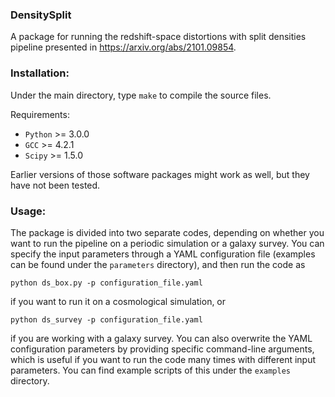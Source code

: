 ### DensitySplit

A package for running the redshift-space distortions with split densities pipeline presented in https://arxiv.org/abs/2101.09854.

### Installation:

Under the main directory, type `make` to compile the source files.

Requirements: 
  - `Python` >= 3.0.0
  - `GCC` >= 4.2.1
  - `Scipy` >= 1.5.0

Earlier versions of those software packages might work as well, but they have not been tested.

### Usage:

The package is divided into two separate codes, depending on whether you want to run the pipeline on a periodic simulation or a galaxy survey. You can specify the input parameters through a YAML configuration file (examples can be found under the `parameters` directory), and then run the code as

`python ds_box.py -p configuration_file.yaml`

if you want to run it on a cosmological simulation, or

`python ds_survey -p configuration_file.yaml`

if you are working with a galaxy survey. You can also overwrite the YAML configuration parameters by providing specific command-line arguments, which is useful if you want to run the code many times with different input parameters. You can find example scripts of this under the `examples` directory.

